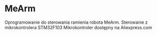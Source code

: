 # MeArm
Oprogramowanie do sterowania ramienia robota MeArm.
Sterowanie z mikrokontrolera STM32F103
Mikrokontroler dostępny na Aliexpress.com
